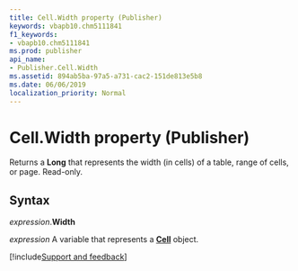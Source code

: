 ```yaml
---
title: Cell.Width property (Publisher)
keywords: vbapb10.chm5111841
f1_keywords:
- vbapb10.chm5111841
ms.prod: publisher
api_name:
- Publisher.Cell.Width
ms.assetid: 894ab5ba-97a5-a731-cac2-151de813e5b8
ms.date: 06/06/2019
localization_priority: Normal
---
```



# Cell.Width property (Publisher)

Returns a **Long** that represents the width (in cells) of a table, range of cells, or page. Read-only.


## Syntax

_expression_.**Width**

_expression_ A variable that represents a **[Cell](Publisher.Cell.md)** object.



[!include[Support and feedback](~/includes/feedback-boilerplate.md)]